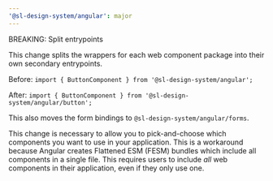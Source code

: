 ```yaml
---
'@sl-design-system/angular': major
---
```


BREAKING: Split entrypoints

This change splits the wrappers for each web component package into their own secondary entrypoints.

Before: `import { ButtonComponent } from '@sl-design-system/angular';`

After: `import { ButtonComponent } from '@sl-design-system/angular/button';`

This also moves the form bindings to `@sl-design-system/angular/forms`.

This change is necessary to allow you to pick-and-choose which components you want to use in your application. This is a workaround because Angular creates Flattened ESM (FESM) bundles which include all components in a single file. This requires users to include *all* web components in their application, even if they only use one.
